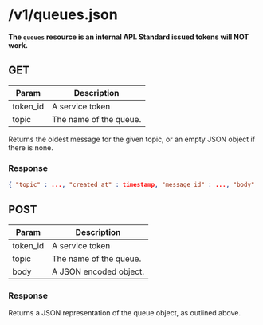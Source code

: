 # /v1/queues.json

**The `queues` resource is an internal API. Standard issued tokens will NOT work.**

## GET

| Param      | Description               |
| --------   | -------------             |
| token_id   | A service token           |
| topic      | The name of the queue.    |

Returns the oldest message for the given topic, or an empty JSON object if there is none.

### Response

```json
{ "topic" : ..., "created_at" : timestamp, "message_id" : ..., "body" : { ... } }
```

## POST

| Param    | Description            |
| -------- | -------------          |
| token_id | A service token        |
| topic    | The name of the queue. |
| body     | A JSON encoded object. |

### Response

Returns a JSON representation of the queue object, as outlined above.

